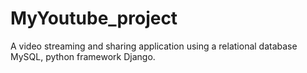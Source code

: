 MyYoutube_project
=================
A video streaming and sharing application using a relational database MySQL, python framework Django.

